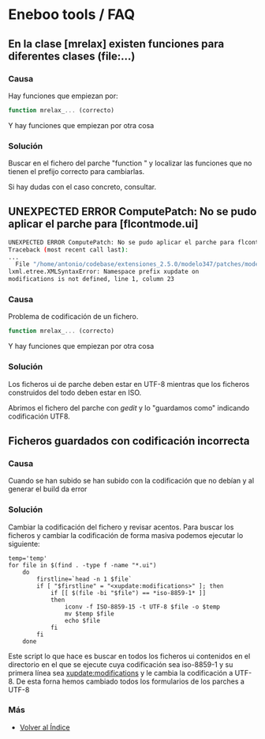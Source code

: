 # Eneboo tools / FAQ

## En la clase [mrelax] existen funciones para diferentes clases (file:...)

### Causa
Hay funciones que empiezan por:
```js
function mrelax_... (correcto)
```
Y hay funciones que empiezan por otra cosa

### Solución
Buscar en el fichero del parche "function " y localizar las funciones que no tienen el prefijo correcto para cambiarlas.

Si hay dudas con el caso concreto, consultar.


## UNEXPECTED ERROR ComputePatch: No se pudo aplicar el parche para [flcontmode.ui]
```sh
UNEXPECTED ERROR ComputePatch: No se pudo aplicar el parche para flcontmode.ui
Traceback (most recent call last):
...
  File "/home/antonio/codebase/extensiones_2.5.0/modelo347/patches/modelo347/flcontmode.ui", line 1
lxml.etree.XMLSyntaxError: Namespace prefix xupdate on 
modifications is not defined, line 1, column 23
```

### Causa
Problema de codificación de un fichero.

```js
function mrelax_... (correcto)
```
Y hay funciones que empiezan por otra cosa

### Solución
Los ficheros ui de parche deben estar en UTF-8 mientras que los ficheros construidos del todo deben estar en ISO.

Abrimos el fichero del parche con _gedit_ y lo "guardamos como" indicando codificación UTF8.

## Ficheros guardados con codificación incorrecta

### Causa
Cuando se han subido se han subido con la codificación que no debían y al generar el build da error

### Solución
Cambiar la codificación del fichero y revisar acentos. Para buscar los ficheros y cambiar la codificación de forma masiva podemos ejecutar lo siguiente:
```
temp='temp'
for file in $(find . -type f -name "*.ui")
    do
        firstline=`head -n 1 $file`
        if [ "$firstline" = "<xupdate:modifications>" ]; then
            if [[ $(file -bi "$file") == *iso-8859-1* ]]
            then
                iconv -f ISO-8859-15 -t UTF-8 $file -o $temp
                mv $temp $file
                echo $file
            fi
        fi
    done
```

Este script lo que hace es buscar en todos los ficheros ui contenidos en el directorio en el que se ejecute cuya codificación sea iso-8859-1 y su primera línea sea <xupdate:modifications> y le cambia la codificación a UTF-8.
De esta forna hemos cambiado todos los formularios de los parches a UTF-8

### Más

- [Volver al Índice](./index.md)
